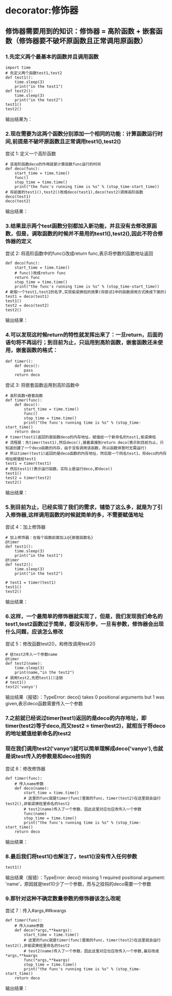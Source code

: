 # decorator:修饰器
## 修饰器需要用到的知识：修饰器 = 高阶函数 + 嵌套函数（修饰器要不破坏原函数且正常调用原函数）
### 1.先定义两个最基本的函数并且调用函数
```
import time
# 先定义两个函数test1,test2
def test1():
    time.sleep(3)
    print("in the test1")
def test2():
    time.sleep(3)
    print("in the test2")
test1()
test2()
```
输出结果为：

### 2.现在需要为这两个函数分别添加一个相同的功能：计算函数运行时间,前提是不破坏原函数且正常调用test1(),test2()
尝试 1: 定义一个高阶函数
```
# 该高阶函数deco的作用就是计算函数func运行的时间
def deco(func):
    start_time = time.time()
    func()
    stop_time = time.time()
    print("the func's running time is %s" % (stop_time-start_time))
# 将前面的test1(),test2()改成deco(test1),deco(test2)调用高阶函数
deco(test1)
deco(test2)
```
输出结果：

### 3.结果显示两个test函数分别都加入新功能，并且没有去修改原函数，但是，调取函数的时候并不是用的test1(),test2(),因此不符合修饰器的定义
尝试 2: 将高阶函数中的func()改成return func,表示将参数的函数地址返回
```
def deco(func):
    start_time = time.time()
    # func()改成return func
    return func
    stop_time = time.time()
    print("the func's running time is %s" % (stop_time-start_time))
# 新取一个test1,test2的名字,实现偷梁换柱的效果(将尝试1中的函数调用方式换成下面的)
test1 = deco(test1)
test1()
test2 = deco(test2)
test2()
```
输出结果：

### 4.可以发现这时候return的特性就发挥出来了：一旦return，后面的语句将不再运行；到目前为止，只运用到高阶函数，嵌套函数还未使用，嵌套函数的格式：
```
def timer():
    def deco():
        pass
    return deco
```
尝试 3: 将嵌套函数运用到高阶函数中
```
# 高阶函数+嵌套函数
def timer(func):
    def deco():
        start_time = time.time()
        func()
        stop_time = time.time()
        print("the func's running time is %s" % (stop_time-start_time))
    return deco
# timer(test1)返回的是函数deco的内存地址，赋值给一个新命名的test1,偷梁换柱
# 流程是：先timer(test1),然后deco(),接着直接到return deco(表示到目前为止，只知道创建了一个deco函数的内存，由于没有调用该函数，所以函数体暂时无需运行)
# 所以timer(test1)返回的是deco函数的内存地址，然后取一个同名test1，将deco的内存地址赋值给test1
test1 = timer(test1)
# 然后test1()表示运行函数，实际上是运行deco,即deco()
test1()
test2 = timer(test2)
test2()
```
输出结果：

### 5.到目前为止，已经实现了我们的需求，铺垫了这么多，就是为了引入修饰器,这样调用函数的时候就简单的多，不需要赋值地址
尝试 4：加上修饰器
```
# 加上修饰器：在每个函数前面加上@{嵌套函数名}
@timer
def test1():
    time.sleep(3)
    print("in the test1")
@timer
def test2():
    time.sleep(3)
    print("in the test2")
    
# test1 = timer(test1)
test1()
test2()
```
输出结果：

### 6.这样，一个最简单的修饰器就实现了，但是，我们发现我们命名的test1,test2函数过于简单，都没有形参，一旦有参数，修饰器会出现什么问题，应该怎么修改
尝试 5：修改函数test2()，和修改调用test2()
```
# 给test2传入一个参数name
@timer
def test2(name):
    time.sleep(3)
    print(name,"in the test2")
# 调用test2,先把test1()注销
# test1()
test2('vanyo')
```
输出结果（报错）：TypeError: deco() takes 0 positional arguments but 1 was given,表示deco函数需要传入一个参数

### 7.之前就已经说过timer(test1)返回的是deco的内存地址，即timer(test2)等于deco,而又test2 = timer(test2)，就相当于将deco的地址赋值给新命名的test2
### 现在我们调用test2('vanyo')就可以简单理解成deco('vanyo'),也就是说test传入的参数是和deco挂钩的
尝试 6：修改修饰器
```
def timer(func):
    # 传入name参数
    def deco(name):
        start_time = time.time()
        # 这里的func就是timer(func)里面的func，timer(test2)在这里就会运行test2(),非偷梁换柱里命名的test2
        # test2(name)传入了一个参数，因此这里对应也应改传入一个参数
        func(name)
        stop_time = time.time()
        print("the func's running time is %s" % (stop_time-start_time))
    return deco
```
输出结果：

### 8.最后我们将test1()也解注了，test1()没有传入任何参数
```
test1()
```
输出结果（报错）：TypeError: deco() missing 1 required positional argument: 'name'，原因就是test1()少了一个参数，而与之挂钩的deco需要一个参数

### 9.那针对这种不确定数量参数的修饰器该怎么改呢
尝试 7：传入#args,##kwargs
```
def timer(func):
    # 传入name参数
    def deco(*args,**kwargs):
        start_time = time.time()
        # 这里的func就是timer(func)里面的func，timer(test2)在这里就会运行test2(),非偷梁换柱里命名的test2
        # test2(name)传入了一个参数，因此这里对应也应改传入一个参数,最后改成*args,**kwargs
        func(*args,**kwargs)
        stop_time = time.time()
        print("the func's running time is %s" % (stop_time-start_time))
    return deco
```
输出结果：





